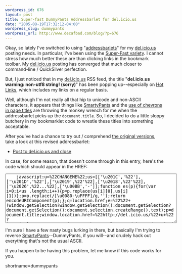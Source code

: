 ```yaml
--- 
wordpress_id: 676
layout: post
title: Super-fast DummyPants Addressbarlet for del.icio.us
date: "2005-08-19T17:32:12-04:00"
wordpress_slug: dummypants
wordpress_url: http://www.decafbad.com/blog/?p=676
---
```

Okay, so lately I've switched to using "[addressbarlets][addr]" for my [del.icio.us][] posting needs.  In particular, I've been using the [Super-Fast variety][superfast].  I cannot stress how much better these are than clicking links in the bookmark toolbar.  My [del.icio.us][] posting has converged that much closer to command-line / QuickSilver perfection.  

But, I just noticed that in my [del.icio.us][] RSS feed, the title "**del.icio.us warning: non-utf8 string! (sorry)**" has been popping up--especially on [Hot Links][hl], which includes my links on a regular basis.  

Well, although I'm not really all that hip to unicode and non-ASCII characters, it appears that things like [SmartyPants][] and the [use of chevrons in page titles][story] are throwing the monkey wrench for me when the addressbarlet picks up the `document.title`.  So, I decided to do a little sloppy butchery in my bookmarklet code to wrestle these titles into something acceptable.

After you've had a chance to try out / comprehend [the original versions][superfast], take a look at this revised addressbarlet:

* <a href="javascript:u=%22CHANGEME%22;us=[['\u201C','%22'],['\u201D','%22'],['\u2019',%22'%22],['\u2018',%22'%22],['\u2026',%22...%22],['\u00BB','-']];function es(p){for(var i=0;i<us.length;i++){p=p.replace(us[i][0],us[i][1])};p=p.replace(/[\u0080-\uFFFF]/g,'');return encodeURIComponent(p);};q=location.href;e=%22%22+(window.getSelection?window.getSelection():document.getSelection?document.getSelection():document.selection.createRange().text);p=document.title;window.location.href=%22http://del.icio.us/%22+u+%22?jump=doclose&#38;tags=%22+es(%22%s%22)+%22&#38;url=%22+es(q)+%22&#38;description=%22+es(p)+%22&#38;extended=%22+es('%22'+e+'%22').replace(/ /g,%22+%22);">Post to del.icio.us and close</a>

In case, for some reason, that doesn't come through in this entry, here's the code which should appear in the HREF:

<textarea rows="10" cols="65" name="code" class="javascript">
    javascript:u=%22CHANGEME%22;us=[['\u201C','%22'],['\u201D','%22'],['\u2019',%22'%22],['\u2018',%22'%22],['\u2026',%22...%22],['\u00BB','-']];function es(p){for(var i=0;i<us .length;i++){p=p.replace(us[i][0],us[i][1])};p=p.replace(/[\u0080-\uFFFF]/g,'');return encodeURIComponent(p);};q=location.href;e=%22%22+(window.getSelection?window.getSelection():document.getSelection?document.getSelection():document.selection.createRange().text);p=document.title;window.location.href=%22http://del.icio.us/%22+u+%22?jump=doclose&#38;tags=%22+es(%22%s%22)+%22&#38;url=%22+es(q)+%22&#38;description=%22+es(p)+%22&#38;extended=%22+es('%22'+e+'%22').replace(/ /g,%22+%22);</textarea>
	
I'm sure I have a few nasty bugs lurking in there, but basically I'm trying to reverse [SmartyPants][]--DummyPants, if you will--and crudely hack out everything that's not the usual ASCII.

If you happen to be having this problem, let me know if this code works for you.

[story]: http://www.365tomorrows.com/08/19/deo%e2%80%99s-hole/
[smartypants]: http://daringfireball.net/projects/smartypants/
[hl]: http://dev.upian.com/hotlinks/
[superfast]: http://ejohn.org/blog/super-fast-delicious-bookmarklet/
[del.icio.us]: http://del.icio.us
[addr]: http://naeblis.cx/rtomayko/2004/08/09/DeliciousAddresslets
<!--more-->
shortname=dummypants</us></textarea>
